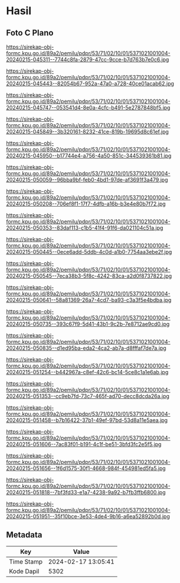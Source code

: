 # Hasil

## Foto C Plano

https://sirekap-obj-formc.kpu.go.id/89a2/pemilu/pdpr/53/71/02/10/01/5371021001004-20240215-045311--7744c8fa-2879-47cc-9cce-b7d763b7e0c6.jpg

https://sirekap-obj-formc.kpu.go.id/89a2/pemilu/pdpr/53/71/02/10/01/5371021001004-20240215-045443--82054b67-952a-47a0-a728-40ce01acab62.jpg

https://sirekap-obj-formc.kpu.go.id/89a2/pemilu/pdpr/53/71/02/10/01/5371021001004-20240215-045747--053541d4-8e0a-4cfc-b491-5e2787848bf5.jpg

https://sirekap-obj-formc.kpu.go.id/89a2/pemilu/pdpr/53/71/02/10/01/5371021001004-20240215-045849--3b320161-8232-41ce-819b-19695d8c61ef.jpg

https://sirekap-obj-formc.kpu.go.id/89a2/pemilu/pdpr/53/71/02/10/01/5371021001004-20240215-045950--b17744e4-a756-4a50-851c-344539361b81.jpg

https://sirekap-obj-formc.kpu.go.id/89a2/pemilu/pdpr/53/71/02/10/01/5371021001004-20240215-050059--96bba9bf-feb0-4bd1-97de-af3691f3a479.jpg

https://sirekap-obj-formc.kpu.go.id/89a2/pemilu/pdpr/53/71/02/10/01/5371021001004-20240215-050208--706ef8f1-17f7-4dfb-a16b-b3e4e80b7f72.jpg

https://sirekap-obj-formc.kpu.go.id/89a2/pemilu/pdpr/53/71/02/10/01/5371021001004-20240215-050353--83daf113-c1b5-41f4-91f6-da021104c51a.jpg

https://sirekap-obj-formc.kpu.go.id/89a2/pemilu/pdpr/53/71/02/10/01/5371021001004-20240215-050445--0ece6add-5ddb-4c0d-a1b0-7754aa3ebe2f.jpg

https://sirekap-obj-formc.kpu.go.id/89a2/pemilu/pdpr/53/71/02/10/01/5371021001004-20240215-050545--7eca38b3-5f8c-4242-83ca-a2d0f8737822.jpg

https://sirekap-obj-formc.kpu.go.id/89a2/pemilu/pdpr/53/71/02/10/01/5371021001004-20240215-050641--58a81369-26a7-4cd7-ba93-c3a3f5e4bdba.jpg

https://sirekap-obj-formc.kpu.go.id/89a2/pemilu/pdpr/53/71/02/10/01/5371021001004-20240215-050735--393c67f9-5d41-43b1-9c2b-7e8712ae9cd0.jpg

https://sirekap-obj-formc.kpu.go.id/89a2/pemilu/pdpr/53/71/02/10/01/5371021001004-20240215-050835--d1ed95ba-eda2-4ca2-ab7a-d8fffaf7de7a.jpg

https://sirekap-obj-formc.kpu.go.id/89a2/pemilu/pdpr/53/71/02/10/01/5371021001004-20240215-051254--b442967a-c8ef-42c6-bc14-5ce8c1a1e6ab.jpg

https://sirekap-obj-formc.kpu.go.id/89a2/pemilu/pdpr/53/71/02/10/01/5371021001004-20240215-051353--cc9eb7fd-73c7-465f-ad70-decc8dcda26a.jpg

https://sirekap-obj-formc.kpu.go.id/89a2/pemilu/pdpr/53/71/02/10/01/5371021001004-20240215-051458--b7b16422-37b1-49ef-97bd-53d8a11e5aea.jpg

https://sirekap-obj-formc.kpu.go.id/89a2/pemilu/pdpr/53/71/02/10/01/5371021001004-20240215-051606--7ac83f01-b191-4c1f-be51-3bfd3fc2e5f5.jpg

https://sirekap-obj-formc.kpu.go.id/89a2/pemilu/pdpr/53/71/02/10/01/5371021001004-20240215-051656--1f6d1575-30f1-4668-984f-454981ed5fa5.jpg

https://sirekap-obj-formc.kpu.go.id/89a2/pemilu/pdpr/53/71/02/10/01/5371021001004-20240215-051818--7bf3fd33-e1a7-4238-9a92-b7fb3ffb6800.jpg

https://sirekap-obj-formc.kpu.go.id/89a2/pemilu/pdpr/53/71/02/10/01/5371021001004-20240215-051951--35f10bce-3e53-4de4-9b16-a6ea52892b0d.jpg


## Metadata

| Key        | Value               |
| ---------- | ------------------- |
| Time Stamp | 2024-02-17 13:05:41 |
| Kode Dapil | 5302                |



